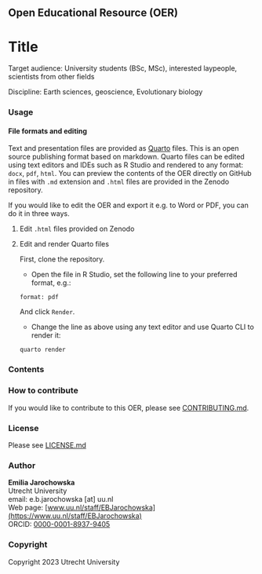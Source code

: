 ## Open Educational Resource (OER)
# Title

Target audience: University students (BSc, MSc), interested laypeople, scientists from other fields

Discipline: Earth sciences, geoscience, Evolutionary biology

### Usage
#### File formats and editing
Text and presentation files are provided as [Quarto](https://quarto.org/) files. This is an open source publishing format based on markdown. Quarto files can be edited using text editors and IDEs such as R Studio and rendered to any format: `docx`, `pdf`, `html`. You can preview the contents of the OER directly on GitHub in files with `.md` extension and `.html` files are provided in the Zenodo repository. 

If you would like to edit the OER and export it e.g. to Word or PDF, you can do it in three ways. 

1. Edit `.html` files provided on Zenodo
2. Edit and render Quarto files

   First, clone the repository.
     - Open the file in R Studio, set the following line to your preferred format, e.g.: 
    ```         
    format: pdf
    ```
    And click `Render`.
    - Change the line as above using any text editor and use Quarto CLI to render it:
    ```         
    quarto render
    ```

### Contents

### How to contribute 
If you would like to contribute to this OER, please see [CONTRIBUTING.md](CONTRIBUTING.md).

### License
Please see [LICENSE.md](LICENSE.md)

### Author
__Emilia Jarochowska__  
Utrecht University  
email: e.b.jarochowska [at] uu.nl  
Web page: [www.uu.nl/staff/EBJarochowska](https://www.uu.nl/staff/EBJarochowska)  
ORCID: [0000-0001-8937-9405](https://orcid.org/0000-0001-8937-9405)

### Copyright
Copyright 2023 Utrecht University
